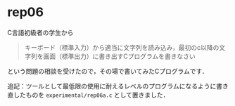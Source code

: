 # rep06

C言語初級者の学生から

> キーボード（標準入力）から適当に文字列を読み込み，最初のc以降の文字列を画面（標準出力）に書き出すCプログラムを書きなさい

という問題の相談を受けたので，その場で書いてみたCプログラムです．

追記：ツールとして最低限の使用に耐えるレベルのプログラムになるように書き直したものを `experimental/rep06a.c` として置きました．

